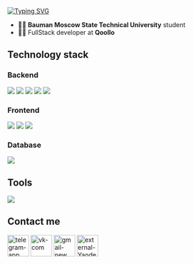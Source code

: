  [![Typing SVG](https://readme-typing-svg.herokuapp.com?color=%2336BCF7&lines=Maxim+Sikanov)](https://git.io/typing-svg)

 - 👨‍🎓 **Bauman Moscow State Technical University** student
 - 👨‍💻 FullStack developer at **Qoollo**

## Technology stack

### Backend
<a href="https://github.com/Max425?tab=repositories&language=go" target="_blank"> <img src="https://skillicons.dev/icons?i=go"/></a>
<a href="https://github.com/Max425?tab=repositories&language=c%23" target="_blank"> <img src="https://skillicons.dev/icons?i=cs"/></a>
<a href="https://github.com/Max425?tab=repositories&language=cpp" target="_blank"> <img src="https://skillicons.dev/icons?i=cpp"/></a>
<a href="https://github.com/Max425?tab=repositories&language=python" target="_blank"> <img src="https://skillicons.dev/icons?i=python"/></a>
<img src="https://skillicons.dev/icons?i=django"/>
### Frontend
<a href="https://github.com/Max425?tab=repositories&language=ts" target="_blank"> <img src="https://skillicons.dev/icons?i=ts"/></a>
<a href="https://github.com/Max425?tab=repositories&language=js" target="_blank"> <img src="https://skillicons.dev/icons?i=js"/></a>
<img src="https://skillicons.dev/icons?i=html,css,react,angular,jquery"/>
### Database
<img src="https://skillicons.dev/icons?i=postgres"/>

## Tools
<img src="https://skillicons.dev/icons?i=git,docker,linux,bash,vscode,github,gitlab,cmake"/>

##  Contact me
<a href="https://t.me/Maxim_Sikanov" target="_blank"> <img width="48" height="48" src="https://img.icons8.com/fluency/48/telegram-app.png" alt="telegram-app"/></a>
<a href="https://vk.com/little_strange" target="_blank"> <img width="48" height="48" src="https://img.icons8.com/color/48/vk-com.png" alt="vk-com"/></a>
<a href="mailto:max.4251474@gmail.com" target="_blank"> <img width="48" height="48" src="https://img.icons8.com/color/48/gmail-new.png" alt="gmail-new"/></a>
<a href="mailto:max.4251474@yandex.ru" target="_blank"> <img width="48" height="48" src="https://img.icons8.com/external-others-inmotus-design/67/external-Yandex-Mail-browser-others-inmotus-design.png" alt="external-Yandex-Mail-browser-others-inmotus-design"/></a>
